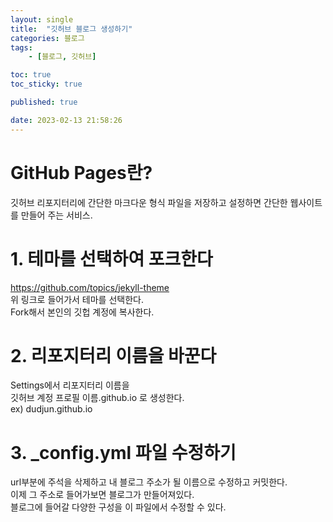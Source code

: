 ```yaml
---
layout: single
title:  "깃허브 블로그 생성하기"
categories: 블로그
tags:
    - [블로그, 깃허브]

toc: true
toc_sticky: true

published: true

date: 2023-02-13 21:58:26
---
```


# GitHub Pages란?

깃허브 리포지터리에 간단한 마크다운 형식 파일을 저장하고 설정하면 간단한 웹사이트를 만들어 주는 서비스.

# 1. 테마를 선택하여 포크한다

<https://github.com/topics/jekyll-theme>  
위 링크로 들어가서 테마를 선택한다.  
Fork해서 본인의 깃헙 계정에 복사한다.

# 2. 리포지터리 이름을 바꾼다

Settings에서 리포지터리 이름을   
깃허브 계정 프로필 이름.github.io 로 생성한다.  
ex) dudjun.github.io

# 3. _config.yml 파일 수정하기

url부분에 주석을 삭제하고 내 블로그 주소가 될 이름으로 수정하고 커밋한다.  
이제 그 주소로 들어가보면 블로그가 만들어져있다.  
블로그에 들어갈 다양한 구성을 이 파일에서 수정할 수 있다.
